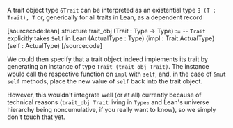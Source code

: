 A trait object type `&Trait` can be interpreted as an existential type `∃ (T : Trait), T` or, generically for all traits in Lean, as a dependent record

[sourcecode:lean]
structure trait_obj (Trait : Type → Type) := -- `Trait` explicitly takes `Self` in Lean
(ActualType : Type)
(impl : Trait ActualType)
(self : ActualType)
[/sourcecode]

We could then specify that a trait object indeed implements its trait by generating an instance of type `Trait (trait_obj Trait)`. The instance would call the respective function on `impl` with `self`, and, in the case of `&mut self` methods, place the new value of `self` back into the trait object.

However, this wouldn't integrate well (or at all) currently because of technical reasons (`trait_obj Trait` living in `Type₂` and Lean's universe hierarchy being noncumulative, if you really want to know), so we simply don't touch that yet.
